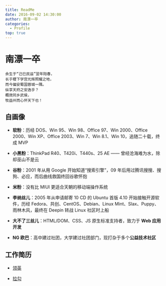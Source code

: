 ```yaml
---
title: ReadMe
date: 2016-09-02 14:30:00
author: 南漂一卒
categories:
  - Profile
top: true
---
```



# 南漂一卒

    余生于“己巳民运”翌年阳春，
    长于稷下学宫光辉照耀之地，
    而今偏安蜀国蓉城一隅。
    纵享天府之安逸乎？
    概效同乡武侯，
    牧益州而心怀天下也！


## 自画像

 - **软粉**：历经 DOS、Win 95、Win 98、Office 97、Win 2000、Office 2000、Win XP、Office 2003、Win 7、Win 8.1、Win 10，追随二十载，终成 MVP

 - **小黑粉**：ThinkPad R40、T420i、T440s、25 AE —— 曾经沧海难为水，除却巫山不是云

 - **谷粉**：2001 年从用 Google 开始知道“搜索引擎”，09 年后用过腾讯搜搜、搜狗、必应，而后曲线救国终回谷歌怀抱

 - **米粉**：没有比 MIUI 更适合天朝的移动端操作系统

 - **李纳丝儿**：2005 年从申请邮寄 10 CD 的 Ubuntu 首版 4.10 开始接触开源软件，历经 Fedora、共创、CentOS、Debian、Linux Mint、Slax、Puppy、雨林木风，最终在 Deepin 转战 Linux 社区时上船

 - **大不了三丝儿**：HTML/DOM、CSS、JS 原生标准支持者，致力于 **Web 应用开发**

 - **NG 欧巴**：高中建过社团，大学建过社团部门，现打杂于多个**公益技术社区**


## 工作简历

 - [领英](https://www.linkedin.com/in/techquery/)

 - [拉勾](https://www.lagou.com/)

